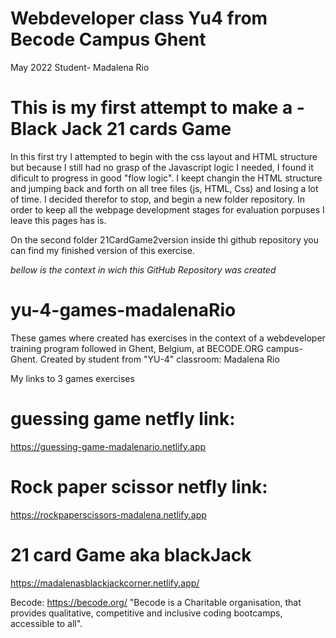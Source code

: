 # Webdeveloper class Yu4 from Becode Campus Ghent
May 2022
Student- Madalena Rio

# This is my first attempt to make a - Black Jack 21 cards Game 

In this first try I attempted to begin with the css layout and HTML structure but because I still had no grasp of the Javascript logic I needed, I found it dificult to progress in good "flow logic". I keept changin the HTML structure and jumping back and forth on all tree files (js, HTML, Css) and losing a lot of time.
I decided therefor to stop, and begin a new folder repository.
In order to keep all the webpage development stages for evaluation porpuses I leave this pages has is.

On the second folder 21CardGame2version inside thi github repository you can find my finished version of this exercise.

*bellow is the context in wich this GitHub Repository was created*

# yu-4-games-madalenaRio
These games where created has exercises in the context of a webdeveloper training program followed in Ghent, Belgium, at BECODE.ORG campus-Ghent.
Created by student from "YU-4" classroom: Madalena Rio

My links to 3 games exercises

# guessing game netfly link:
https://guessing-game-madalenario.netlify.app

# Rock paper scissor netfly link:
https://rockpaperscissors-madalena.netlify.app

# 21 card Game aka blackJack
https://madalenasblackjackcorner.netlify.app/

Becode:
https://becode.org/
"Becode is a Charitable organisation, that provides qualitative, competitive and inclusive coding bootcamps, accessible to all".
